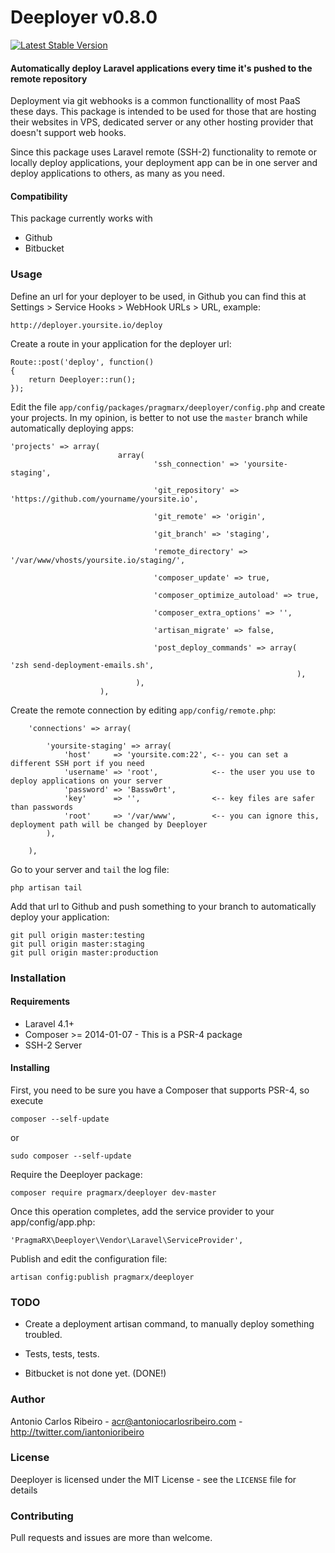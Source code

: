 # Deeployer v0.8.0

[![Latest Stable Version](https://poser.pugx.org/pragmarx/deeployer/v/stable.png)](https://packagist.org/packages/pragmarx/deeployer)

#### Automatically deploy Laravel applications every time it's pushed to the remote repository

Deployment via git webhooks is a common functionallity of most PaaS these days. This package is intended to be used for those that are hosting their websites in VPS, dedicated server or any other hosting provider that doesn't support web hooks.

Since this package uses Laravel remote (SSH-2) functionality to remote or locally deploy applications, your deployment app can be in one server and deploy applications to others, as many as you need.

#### Compatibility

This package currently works with

- Github
- Bitbucket

### Usage

Define an url for your deployer to be used, in Github you can find this at Settings > Service Hooks > WebHook URLs > URL, example:

```
http://deployer.yoursite.io/deploy
```

Create a route in your application for the deployer url:

```
Route::post('deploy', function() 
{
    return Deeployer::run();
});
```

Edit the file `app/config/packages/pragmarx/deeployer/config.php` and create your projects. In my opinion, is better to not use the `master` branch while automatically deploying apps:

```
'projects' => array(
                        array(
                                'ssh_connection' => 'yoursite-staging',

                                'git_repository' => 'https://github.com/yourname/yoursite.io',

                                'git_remote' => 'origin',

                                'git_branch' => 'staging',

                                'remote_directory' => '/var/www/vhosts/yoursite.io/staging/',

                                'composer_update' => true,

                                'composer_optimize_autoload' => true,

                                'composer_extra_options' => '',

                                'artisan_migrate' => false,

                                'post_deploy_commands' => array(
                                                                    'zsh send-deployment-emails.sh',
                                                                ),
                            ),
                    ),
```

Create the remote connection by editing `app/config/remote.php`:

```
	'connections' => array(

		'yoursite-staging' => array(
			'host'     => 'yoursite.com:22', <-- you can set a different SSH port if you need 
			'username' => 'root',            <-- the user you use to deploy applications on your server
			'password' => 'Bassw0rt',
			'key'      => '',                <-- key files are safer than passwords
			'root'     => '/var/www',        <-- you can ignore this, deployment path will be changed by Deeployer
		),

	),
```

Go to your server and `tail` the log file:

```
php artisan tail
```

Add that url to Github and push something to your branch to automatically deploy your application:

```
git pull origin master:testing
git pull origin master:staging
git pull origin master:production
```

### Installation

#### Requirements

- Laravel 4.1+
- Composer >= 2014-01-07 - This is a PSR-4 package
- SSH-2 Server

#### Installing

First, you need to be sure you have a Composer that supports PSR-4, so execute

```
composer --self-update
```

or

```
sudo composer --self-update
```

Require the Deeployer package:

```
composer require pragmarx/deeployer dev-master
```

Once this operation completes, add the service provider to your app/config/app.php:

```
'PragmaRX\Deeployer\Vendor\Laravel\ServiceProvider',
```

Publish and edit the configuration file:

```
artisan config:publish pragmarx/deeployer
```

### TODO

- Create a deployment artisan command, to manually deploy something troubled.
- Tests, tests, tests.

- Bitbucket is not done yet. (DONE!)

### Author

Antonio Carlos Ribeiro - <acr@antoniocarlosribeiro.com> - <http://twitter.com/iantonioribeiro>

### License

Deeployer is licensed under the MIT License - see the `LICENSE` file for details

### Contributing

Pull requests and issues are more than welcome.